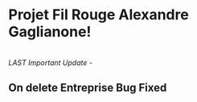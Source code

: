 <h1>Projet Fil Rouge Alexandre Gaglianone! </h1>
<br>
<em>LAST Important Update - </em>
<h2>On delete Entreprise Bug Fixed</h2>